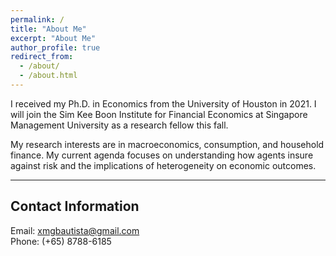 ```yaml
---
permalink: /
title: "About Me"
excerpt: "About Me"
author_profile: true
redirect_from: 
  - /about/
  - /about.html
---
```


I received my Ph.D. in Economics from the University of Houston in 2021. I will join the Sim Kee Boon Institute for Financial Economics at Singapore Management University as a research fellow this fall. 
<br>

My research interests are in macroeconomics, consumption, and household finance. My current agenda focuses on understanding how agents insure against risk and the implications of heterogeneity on economic outcomes.
<br>

___
## Contact Information

Email: [xmgbautista@gmail.com](mailto:xmgbautista@gmail.com)<br>
Phone: (+65) 8788-6185
